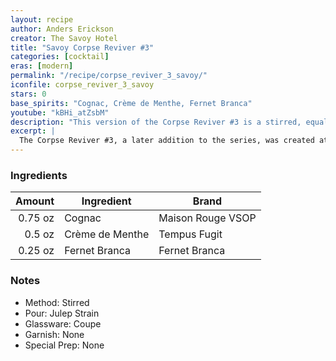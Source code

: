 ```yaml
---
layout: recipe
author: Anders Erickson
creator: The Savoy Hotel
title: "Savoy Corpse Reviver #3"
categories: [cocktail]
eras: [modern]
permalink: "/recipe/corpse_reviver_3_savoy/"
iconfile: corpse_reviver_3_savoy
stars: 0
base_spirits: "Cognac, Crème de Menthe, Fernet Branca"
youtube: "kBHi_atZsbM"
description: "This version of the Corpse Reviver #3 is a stirred, equal-parts mixture of brandy, white crème de menthe, and Fernet Branca."
excerpt: |
  The Corpse Reviver #3, a later addition to the series, was created at London's Savoy Hotel around 1948. Unlike its more famous predecessors, the #1 and #2, it is a brandy-based cocktail consisting of equal parts brandy, white crème de menthe, and Fernet-Branca. This stirred drink is a modified Stinger with the addition of Fernet, giving it a distinctive flavor.  
---
```


### Ingredients

|  Amount | Ingredient      | Brand             |
| ------: | --------------- | ----------------- |
| 0.75 oz | Cognac          | Maison Rouge VSOP |
|  0.5 oz | Crème de Menthe | Tempus Fugit      |
| 0.25 oz | Fernet Branca   | Fernet Branca     |

### Notes

- Method: Stirred
- Pour: Julep Strain
- Glassware: Coupe
- Garnish: None
- Special Prep: None

